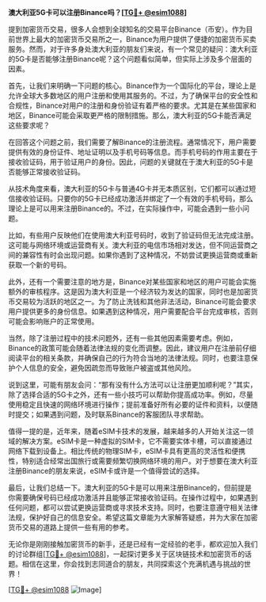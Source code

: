 **澳大利亚5G卡可以注册Binance吗？[[TG💪+ @esim1088](https://t.me/s/esim1088)]**

提到加密货币交易，很多人会想到全球知名的交易平台Binance（币安）。作为目前世界上最大的加密货币交易所之一，Binance为用户提供了便捷的加密货币买卖服务。然而，对于许多身处澳大利亚的朋友们来说，有一个常见的疑问：澳大利亚的5G卡是否能够注册Binance呢？这个问题看似简单，但实际上涉及多个层面的因素。

首先，让我们来明确一下问题的核心。Binance作为一个国际化的平台，理论上是允许全球大多数地区的用户注册和使用其服务的。不过，为了确保平台的安全性和合规性，Binance对用户的注册和身份验证有着严格的要求。尤其是在某些国家和地区，Binance可能会采取更严格的限制措施。那么，澳大利亚的5G卡能否满足这些要求呢？

在回答这个问题之前，我们需要了解Binance的注册流程。通常情况下，用户需要提供有效的身份证件、地址证明以及手机号码等信息。而手机号码的作用主要在于接收验证码，用于验证用户的身份。因此，问题的关键就在于澳大利亚的5G卡是否能够正常接收验证码。

从技术角度来看，澳大利亚的5G卡与普通4G卡并无本质区别，它们都可以通过短信接收验证码。只要你的5G卡已经成功激活并绑定了一个有效的手机号码，那么理论上是可以用来注册Binance的。不过，在实际操作中，可能会遇到一些小问题。

比如，有些用户反映他们在使用澳大利亚号码时，收到了验证码但无法完成注册。这可能与网络环境或运营商有关。澳大利亚的电信市场相对发达，但不同运营商之间的兼容性有时会出现问题。如果你遇到了这种情况，不妨尝试更换运营商或重新获取一个新的号码。

此外，还有一个需要注意的地方是，Binance对某些国家和地区的用户可能会实施额外的审核程序。这是因为澳大利亚是一个经济较为发达的国家，同时也是加密货币交易较为活跃的地区之一。为了防止洗钱和其他非法活动，Binance可能会要求用户提供更多的身份信息。如果遇到这种情况，用户需要配合平台完成审核，否则可能会影响账户的正常使用。

当然，除了注册过程中的技术问题外，还有一些其他因素需要考虑。例如，Binance的政策可能会随着法律法规的变化而调整。因此，建议用户在注册前仔细阅读平台的相关条款，并确保自己的行为符合当地的法律法规。同时，也要注意保护个人信息的安全，避免因疏忽而导致账户被盗或其他风险。

说到这里，可能有朋友会问：“那有没有什么方法可以让注册更加顺利呢？”其实，除了选择合适的5G卡之外，还有一些小技巧可以帮助你提高成功率。例如，尽量使用稳定且快速的网络环境进行操作；提前准备好所有必要的证件和资料，以便随时提交；如果遇到问题，及时联系Binance的客服团队寻求帮助。

值得一提的是，近年来，随着eSIM卡技术的发展，越来越多的人开始关注这一领域的解决方案。eSIM卡是一种虚拟的SIM卡，它不需要实体卡槽，可以直接通过网络下载到设备上。相比传统的物理SIM卡，eSIM卡具有更高的灵活性和便携性，特别适合经常出国旅行或需要频繁切换网络环境的用户。对于想要在澳大利亚注册Binance的朋友来说，eSIM卡或许是一个值得尝试的选择。

最后，让我们总结一下。澳大利亚的5G卡是可以用来注册Binance的，但前提是你需要确保号码已经成功激活并且能够正常接收验证码。在操作过程中，如果遇到任何问题，都可以尝试更换运营商或寻求技术支持。同时，也要注意遵守相关法律法规，保护好自己的信息安全。希望这篇文章能为大家解答疑惑，并为大家在加密货币交易的道路上提供一些有用的参考。

无论你是刚刚接触加密货币的新手，还是已经有一定经验的老手，都欢迎加入我们的讨论群组[[TG💪+ @esim1088](https://t.me/s/esim1088)]，一起探讨更多关于区块链技术和加密货币的话题。相信在这里，你会找到志同道合的朋友，共同探索这个充满机遇与挑战的世界！

[[TG💪+ @esim1088](https://t.me/s/esim1088) ![Image](https://i.postimg.cc/4NQfJmqS/Snipaste-2025-05-13-00-14-12.png)]
